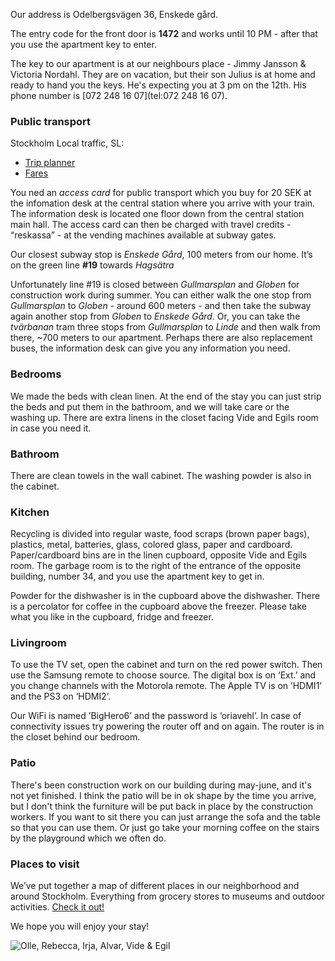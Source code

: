 Our address is Odelbergsvägen 36, Enskede gård.

The entry code for the front door is **1472** and works until 10 PM - after that you use the apartment key to enter.

The key to our apartment is at our neighbours place - Jimmy Jansson & Victoria Nordahl.
They are on vacation, but their son Julius is at home and ready to hand you the keys.
He's expecting you at 3 pm on the 12th. His phone number is [072 248 16 07](tel:072 248 16 07).

### Public transport

Stockholm Local traffic, SL:
  - [Trip planner](http://sl.se/en/)
  - [Fares](http://sl.se/en/fares--tickets/)

You ned an _access card_ for public transport which you buy for 20 SEK at the infomation desk at the central station where you arrive with your train.
The information desk is located one floor down from the central station main hall.
The access card can then be charged with travel credits - “reskassa” - at the vending machines available at subway gates.

Our closest subway stop is _Enskede Gård_, 100 meters from our home.
It’s on the green line **#19** towards _Hagsätra_

Unfortunately line #19 is closed between _Gullmarsplan_ and _Globen_ for construction work during summer.
You can either walk the one stop from _Gullmarsplan_ to _Globen_ - around 600 meters - and then take the subway again another stop from _Globen_ to _Enskede Gård_.
Or, you can take the _tvärbanan_ tram three stops from _Gullmarsplan_ to _Linde_ and then walk from there, ~700 meters to our apartment.
Perhaps there are also replacement buses, the information desk can give you any information you need.

### Bedrooms

We made the beds with clean linen. At the end of the stay you can just strip the beds and put them in the bathroom, and we will take care or the washing up.
There are extra linens in the closet facing Vide and Egils room in case you need it.

### Bathroom

There are clean towels in the wall cabinet. The washing powder is also in the cabinet.

### Kitchen

Recycling is divided into regular waste, food scraps (brown paper bags), plastics, metal, batteries, glass, colored glass, paper and cardboard.
Paper/cardboard bins are in the linen cupboard, opposite Vide and Egils room.
The garbage room is to the right of the entrance of the opposite building, number 34, and you use the apartment key to get in.

Powder for the dishwasher is in the cupboard above the dishwasher.
There is a percolator for coffee in the cupboard above the freezer.
Please take what you like in the cupboard, fridge and freezer.

### Livingroom

To use the TV set, open the cabinet and turn on the red power switch. Then use the Samsung remote to choose source.
The digital box is on ‘Ext.’ and you change channels with the Motorola remote.
The Apple TV is on ’HDMI1’ and the PS3 on ‘HDMI2’.

Our WiFi is named ’BigHero6’ and the password is ‘oriavehl’. In case of connectivity issues try powering the router off and on again.
The router is in the closet behind our bedroom.

### Patio

There's been construction work on our building during may-june, and it's not yet finished.
I think the patio will be in ok shape by the time you arrive, but I don't think the furniture will be put back in place by the construction workers.
If you want to sit there you can just arrange the sofa and the table so that you can use them.
Or just go take your morning coffee on the stairs by the playground which we often do.

### Places to visit

We’ve put together a map of different places in our neighborhood and around Stockholm.
Everything from grocery stores to museums and outdoor activities.
[Check it out!](https://drive.google.com/open?id=1NGujzVNI1lADjlOzOTOPcUww1ncUwS1S&usp=sharing)


We hope you will enjoy your stay!

![Olle, Rebecca, Irja, Alvar, Vide & Egil](../images/family.JPG "Olle, Rebecca, Irja, Alvar, Vide & Egil")
